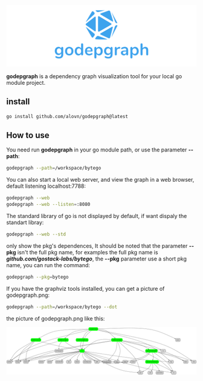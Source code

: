 ![godepgraph](./docs/logo.png)

**godepgraph** is a dependency graph visualization tool for your local go module project.

## install

```bash
go install github.com/alovn/godepgraph@latest
```

## How to use

You need run **godepgraph** in your go module path, or use the parameter **--path**:

```bash
godepgraph --path=/workspace/bytego
```

You can also start a local web server, and view the graph in a web browser, default listening localhost:7788:

```bash
godepgraph --web
godepgraph --web --listen=:8080
```

The standard library of go is not displayed by default, if want dispaly the standart libray:

```bash
godepgraph --web --std
```

only show the pkg's dependences, It should be noted that the parameter **--pkg** isn't the full pkg name, for examples the full pkg name is ***github.com/gostack-labs/bytego***, the **--pkg** parameter use a short pkg name, you can run the command:

```bash
godepgraph --pkg=bytego
```

If you have the graphviz tools installed, you can get a picture of godepgraph.png:

```bash
godepgraph --path=/workspace/bytego --dot
```

the picture of godepgraph.png like this:

![godepgraph](./docs/godepgraph.png)
